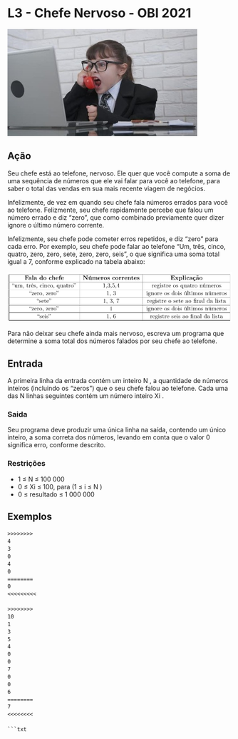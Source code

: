 # L3 - Chefe Nervoso - OBI 2021

![_](cover.jpg)

[](solver.py)

## Ação

Seu chefe está ao telefone, nervoso. Ele quer que você compute a soma de uma sequência de números que ele vai falar para você ao telefone, para saber o total das vendas em sua mais recente viagem de negócios. 

Infelizmente, de vez em quando seu chefe fala números errados para você ao telefone. Felizmente, seu chefe rapidamente percebe que falou um número errado e diz “zero”, que como combinado previamente quer dizer ignore o último número corrente.

Infelizmente, seu chefe pode cometer erros repetidos, e diz “zero” para cada erro. Por exemplo, seu chefe pode falar ao telefone “Um, três, cinco, quatro, zero, zero, sete, zero, zero, seis”, o que significa uma soma total igual a 7, conforme explicado na tabela abaixo:

![_](capa.png)

Para não deixar seu chefe ainda mais nervoso, escreva um programa que determine a soma total dos números falados por seu chefe ao telefone.
## Entrada

A primeira linha da entrada contém um inteiro N , a quantidade de números inteiros (incluindo os “zeros”) que o seu chefe falou ao telefone. Cada uma das N linhas seguintes contém um número inteiro Xi .

### Saida

Seu programa deve produzir uma única linha na saída, contendo um único inteiro, a soma correta dos números, levando em conta que o valor 0 significa erro, conforme descrito.

### Restrições
- 1 ≤ N ≤ 100 000
- 0 ≤ Xi ≤ 100, para (1 ≤ i ≤ N )
- 0 ≤ resultado ≤ 1 000 000

## Exemplos

```txt
>>>>>>>>
4
3
0
4
0
========
0
<<<<<<<<<

>>>>>>>>
10
1
3
5
4
0
0
7
0
0
6
========
7
<<<<<<<<

```txt
